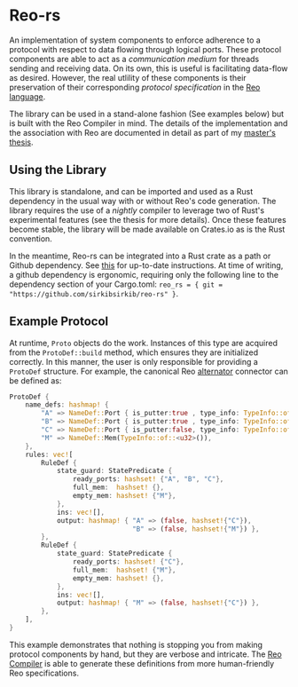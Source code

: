 # Reo-rs



An implementation of system components to enforce adherence to a protocol with respect to data flowing through logical ports. These protocol components are able to act as a _communication medium_ for threads sending and receiving data. On its own, this is useful is facilitating data-flow as desired. However, the real utlility of these components is their preservation of their corresponding _protocol specification_ in the [Reo language](http://reo.project.cwi.nl).

The library can be used in a stand-alone fashion (See examples below) but is built with the Reo Compiler in mind. The details of the implementation and the association with Reo are documented in detail as part of my [master's thesis](https://github.com/sirkibsirkib/msc_latex). 

## Using the Library
This library is standalone, and can be imported and used as a Rust dependency in the usual way with or without Reo's code generation. The library requires the use of a _nightly_ compiler to leverage two of Rust's experimental features (see the thesis for more details). Once these features become stable, the library will be made available on Crates.io as is the Rust convention.

In the meantime, Reo-rs can be integrated into a Rust crate as a path or Github dependency. See [this](https://doc.rust-lang.org/cargo/reference/specifying-dependencies.html) for up-to-date instructions. At time of writing, a github dependency is ergonomic, requiring only the following line to the dependency section of your Cargo.toml: `reo_rs = { git = "https://github.com/sirkibsirkib/reo-rs" }`.

## Example Protocol
At runtime, `Proto` objects do the work. Instances of this type are acquired from the `ProtoDef::build` method, which ensures they are initialized correctly. In this manner, the user is only responsible for providing a `ProtoDef` structure. For example, the canonical Reo [alternator](http://reo.project.cwi.nl/v2/#examples-of-complex-connectors) connector can be defined as:

```rust
ProtoDef {
    name_defs: hashmap! {
        "A" => NameDef::Port { is_putter:true , type_info: TypeInfo::of::<u32>() },
        "B" => NameDef::Port { is_putter:true , type_info: TypeInfo::of::<u32>() },
        "C" => NameDef::Port { is_putter:false, type_info: TypeInfo::of::<u32>() },
        "M" => NameDef::Mem(TypeInfo::of::<u32>()),
    },
    rules: vec![
        RuleDef {
            state_guard: StatePredicate {
                ready_ports: hashset! {"A", "B", "C"},
                full_mem:  hashset! {},
                empty_mem: hashset! {"M"},
            },
            ins: vec![],
            output: hashmap! { "A" => (false, hashset!{"C"}),
                               "B" => (false, hashset!{"M"}) },
        },
        RuleDef {
            state_guard: StatePredicate {
                ready_ports: hashset! {"C"},
                full_mem:  hashset! {"M"},
                empty_mem: hashset! {},
            },
            ins: vec![],
            output: hashmap! { "M" => (false, hashset!{"C"}) },
        },
    ],
}

```

This example demonstrates that nothing is stopping you from making protocol components by hand, but they are verbose and intricate. The [Reo Compiler](http://reo.project.cwi.nl) is able to generate these definitions from more human-friendly Reo specifications.